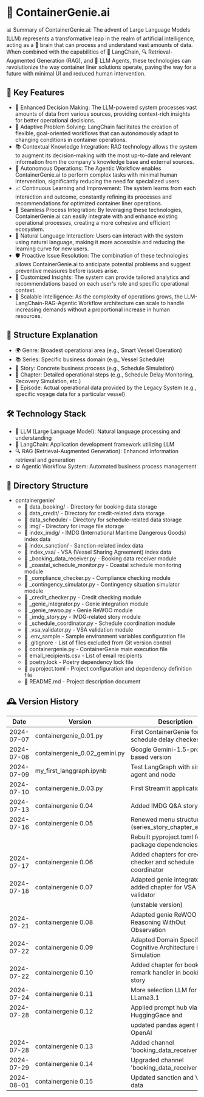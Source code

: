 
# 🚢 ContainerGenie.ai

📊 Summary of ContainerGenie.ai: The advent of Large Language Models (LLM) represents a transformative leap in the realm of artificial intelligence, acting as a 🧠 brain that can process and understand vast amounts of data. When combined with the capabilities of 🔗 LangChain, 🔍 Retrieval-Augmented Generation (RAG), and 🤖 LLM Agents, these technologies can revolutionize the way container liner solutions operate, paving the way for a future with minimal UI and reduced human intervention.

## 🌟 Key Features

- 🧠 Enhanced Decision Making: The LLM-powered system processes vast amounts of data from various sources, providing context-rich insights for better operational decisions.
- 🔄 Adaptive Problem Solving: LangChain facilitates the creation of flexible, goal-oriented workflows that can autonomously adapt to changing conditions in container operations.
- 📚 Contextual Knowledge Integration: RAG technology allows the system to augment its decision-making with the most up-to-date and relevant information from the company's knowledge base and external sources.
- 🤖 Autonomous Operations: The Agentic Workflow enables ContainerGenie.ai to perform complex tasks with minimal human intervention, significantly reducing the need for specialized users.
- 📈 Continuous Learning and Improvement: The system learns from each interaction and outcome, constantly refining its processes and recommendations for optimized container liner operations.
- 🔗 Seamless Process Integration: By leveraging these technologies, ContainerGenie.ai can easily integrate with and enhance existing operational processes, creating a more cohesive and efficient ecosystem.
- 💬 Natural Language Interaction: Users can interact with the system using natural language, making it more accessible and reducing the learning curve for new users.
- 🛡️ Proactive Issue Resolution: The combination of these technologies allows ContainerGenie.ai to anticipate potential problems and suggest preventive measures before issues arise.
- 🎯 Customized Insights: The system can provide tailored analytics and recommendations based on each user's role and specific operational context.
- 🚀 Scalable Intelligence: As the complexity of operations grows, the LLM-LangChain-RAG-Agentic Workflow architecture can scale to handle increasing demands without a proportional increase in human resources.

## 🧩 Structure Explanation

- 🌍 Genre: Broadest operational area (e.g., Smart Vessel Operation)
- 📚 Series: Specific business domain (e.g., Vessel Schedule)
- 📖 Story: Concrete business process (e.g., Schedule Simulation)
- 📑 Chapter: Detailed operational steps (e.g., Schedule Delay Monitoring, Recovery Simulation, etc.)
- 📅 Episode: Actual operational data provided by the Legacy System (e.g., specific voyage data for a particular vessel)


## 🛠️ Technology Stack

- 🧠 LLM (Large Language Model): Natural language processing and understanding
- 🔗 LangChain: Application development framework utilizing LLM
- 🔍 RAG (Retrieval-Augmented Generation): Enhanced information retrieval and generation
- ⚙️ Agentic Workflow System: Automated business process management

## 📂 Directory Structure

* containergenie/
   * 📁 data_booking/       - Directory for booking data storage
   * 📁 data_credit/        - Directory for credit-related data storage
   * 📁 data_schedule/      - Directory for schedule-related data storage
   * 📁 img/                - Directory for image file storage
   * 📁 index_imdg/         - IMDG (International Maritime Dangerous Goods) index data
   * 📁 index_sanction/     - Sanction-related index data
   * 📁 index_vsa/          - VSA (Vessel Sharing Agreement) index data
   * 📄 _booking_data_receiver.py     - Booking data receiver module
   * 📄 _coastal_schedule_monitor.py  - Coastal schedule monitoring module
   * 📄 _compliance_checker.py        - Compliance checking module
   * 📄 _contingency_simulator.py     - Contingency situation simulator module
   * 📄 _credit_checker.py            - Credit checking module
   * 📄 _genie_integrator.py          - Genie integration module
   * 📄 _genie_rewoo.py               - Genie ReWOO module
   * 📄 _imdg_story.py                - IMDG-related story module
   * 📄 _schedule_coordinator.py      - Schedule coordination module
   * 📄 _vsa_validator.py             - VSA validation module
   * 📄 .env_sample         - Sample environment variables configuration file
   * 📄 .gitignore          - List of files excluded from Git version control
   * 📄 containergenie.py   - ContainerGenie main execution file
   * 📄 email_recipients.csv - List of email recipients
   * 📄 poetry.lock         - Poetry dependency lock file
   * 📄 pyproject.toml      - Project configuration and dependency definition file
   * 📄 README.md           - Project description document


## 🕰️ Version History

| Date       | Version                  | Description                                                        |
|------------|--------------------------|-------------------------------------------------------------------|
| 2024-07-07 | containergenie_0.01.py   | First ContainerGenie for vessel schedule delay checker             |
| 2024-07-08 | containergenie_0.02_gemini.py | Google Gemini-1.5-pro LLM based version                       |
| 2024-07-09 | my_first_langgraph.ipynb | Test LangGraph with simple agent and node                          |
| 2024-07-10 | containergenie_0.03.py   | First Streamlit application                                        |
| 2024-07-13 | containergenie 0.04      | Added IMDG Q&A story                                               |
| 2024-07-16 | containergenie 0.05      | Renewed menu structure (series_story_chapter_episode)              |
|            |                          | Rebuilt pyproject.toml for package dependencies                    |
| 2024-07-17 | containergenie 0.06      | Added chapters for credit checker and schedule coordinator         |
| 2024-07-18 | containergenie 0.07      | Adapted genie integrator and added chapter for VSA validator       |
|            |                          | (unstable version)                                                 |
| 2024-07-21 | containergenie 0.08      | Adapted genie ReWOO for trial Reasoning WithOut Observation        |
| 2024-07-22 | containergenie 0.09      | Adapted Domain Specific Cognitive Architecture in Simulation       |
| 2024-07-22 | containergenie 0.10      | Added chapter for booking remark handler in booking story          |
| 2024-07-24 | containergenie 0.11      | More selection LLM for LLama3.1                                    |
| 2024-07-28 | containergenie 0.12      | Applied prompt hub via HuggingGace and                             |
|            |                          | updated pandas agent for OpenAI                                    |
| 2024-07-28 | containergenie 0.13      | Added channel 'booking_data_receiver'                              |
| 2024-07-29 | containergenie 0.14      | Upgraded channel 'booking_data_receiver'                           |
| 2024-08-01 | containergenie 0.15      | Updated sanction and VSA data                                      |



